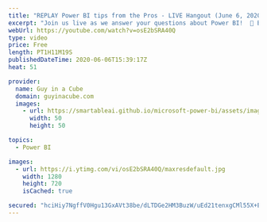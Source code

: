 ```yaml
---
title: "REPLAY Power BI tips from the Pros - LIVE Hangout (June 6, 2020)"
excerpt: "Join us live as we answer your questions about Power BI!  📢 Become a member: https://guyinacu.be/membership   *******************  Want to take your Power BI skills to the next level? We have training courses available to help you with your journey.  🎓 Guy in a Cube courses: https://guyinacu.be/courses"
webUrl: https://youtube.com/watch?v=osE2bSRA40Q
type: video
price: Free
length: PT1H11M19S
publishedDateTime: 2020-06-06T15:39:17Z
heat: 51

provider:
  name: Guy in a Cube
  domain: guyinacube.com
  images:
    - url: https://smartableai.github.io/microsoft-power-bi/assets/images/organizations/guyinacube.com-50x50.jpg
      width: 50
      height: 50

topics:
  - Power BI

images:
  - url: https://i.ytimg.com/vi/osE2bSRA40Q/maxresdefault.jpg
    width: 1280
    height: 720
    isCached: true

secured: "hciHiy7NgffV0Hgu13GxAVt38be/dLTDGe2HM3BuzW/uEd21tenxgCMl55X+EOs8XZ4MOpdJF+nV9aJJ+Ua27E1qetWkmTwQk8308H0G9/lfqJkZgm0QVpqgtiDANTtuz7r2c8h14r/WGj5Gpsku+dRSZJe6qVPe7U87XTteU4mhZHStKjgA7v4ZvLq5hvcXGjR5uLcE1bKYpntX480ih+Upk1i+RxQtBoF5Gb4W5Gj4+nsnpa2NmpDcOm7bKSI7jLyDak9g5VYtmajxVSM5MWFHLTFDk9rDi1Va4G3wrMqaXE93UYiw5jHe0pzrU1e7MswKFgBj5NKS/CUuDK24qFe2aTx5gENSL1nL/pmfign0QCJiaU5mtdJnM82+TZiBapVyCiSuGGpAkpCf3zUPIQ==;nEkEUxOzPZYkG8at1L0/BQ=="
---
```


